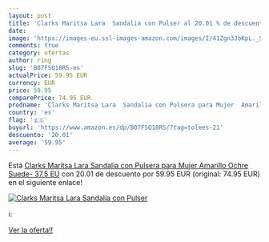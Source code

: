 ```yaml
---
layout: post
title: 'Clarks Maritsa Lara  Sandalia con Pulser al 20.01 % de descuento'
date: 
image: 'https://images-eu.ssl-images-amazon.com/images/I/41Zgn3JbKpL._SL200_.jpg'
comments: true
category: ofertas
author: ring
slug: 'B07FSQ18RS-es'
actualPrice: 59.95 EUR
currency: EUR
price: 59.95
comparePrice: 74.95 EUR
prodname: 'Clarks Maritsa Lara  Sandalia con Pulsera para Mujer  Amarillo  Ochre Suede-   37.5 EU'
country: 'es'
flag: '🇪🇸'
buyurl: 'https://www.amazon.es/dp/B07FSQ18RS/?tag=tolees-21'
descuento: '20.01'
average: '59.95'
---
```


Está [Clarks Maritsa Lara  Sandalia con Pulsera para Mujer  Amarillo  Ochre Suede-   37.5 EU](https://www.amazon.es/dp/B07FSQ18RS/?tag=tolees-21) con 20.01 de descuento por 59.95 EUR (original: 74.95 EUR) en el siguiente enlace!

[![Clarks Maritsa Lara  Sandalia con Pulser](https://images-eu.ssl-images-amazon.com/images/I/41Zgn3JbKpL._SL200_.jpg)](https://www.amazon.es/dp/B07FSQ18RS/?tag=tolees-21)

ℹ️:


[Ver la oferta!!](https://www.amazon.es/dp/B07FSQ18RS/?tag=tolees-21)
